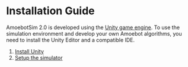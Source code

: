 # Installation Guide

AmoebotSim 2.0 is developed using the [Unity game engine](https://unity.com/).
To use the simulation environment and develop your own Amoebot algorithms, you need to install the Unity Editor and a compatible IDE.

1. [Install Unity](unity.md)
2. [Setup the simulator](sim.md)

